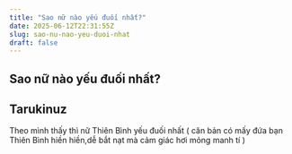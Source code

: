 ```yaml
---
title: "Sao nữ nào yếu đuối nhất?"
date: 2025-06-12T22:31:55Z
slug: sao-nu-nao-yeu-duoi-nhat
draft: false
---
```


## Sao nữ nào yếu đuối nhất?

## Tarukinuz

Theo mình thấy thì nữ Thiên Bình yếu đuối nhất
 ( căn bản có mấy đứa bạn Thiên Bình hiền hiền,dễ bắt nạt mà cảm giác hơi mỏng manh tí  )